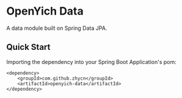 # OpenYich Data

A data module built on Spring Data JPA.

## Quick Start

Importing the dependency into your Spring Boot Application's pom:

```
<dependency>
    <groupId>com.github.zhycn</groupId>
    <artifactId>openyich-data</artifactId>
</dependency>
```